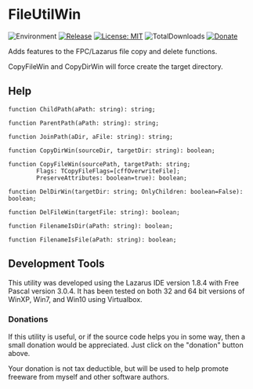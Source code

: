 # FileUtilWin
![Environment](https://img.shields.io/badge/Windows-XP,%20Vista,%207,%208,%2010-brightgreen.svg)
[![Release](https://img.shields.io/github/release/jasc2v8/pCopy.svg)](https://github.com/jasc2v8/pUnits/FileUtilWin/releases)
[![License: MIT](https://img.shields.io/badge/license-MIT-yellow.svg)](https://opensource.org/licenses/MIT)
![TotalDownloads](https://img.shields.io/github/downloads/jasc2v8/pUnits/FileUtilWin/total.svg)
[![Donate](https://img.shields.io/badge/Donate-PayPal-red.svg)](https://www.paypal.me/JimDreherHome)

Adds features to the FPC/Lazarus file copy and delete functions.

CopyFileWin and CopyDirWin will force create the target directory.

## Help
	
	function ChildPath(aPath: string): string;
	
	function ParentPath(aPath: string): string;
	
	function JoinPath(aDir, aFile: string): string;

	function CopyDirWin(sourceDir, targetDir: string): boolean;
	
	function CopyFileWin(sourcePath, targetPath: string;
            Flags: TCopyFileFlags=[cffOverwriteFile];
            PreserveAttributes: boolean=true): boolean;

	function DelDirWin(targetDir: string; OnlyChildren: boolean=False): boolean;
	
	function DelFileWin(targetFile: string): boolean;

	function FilenameIsDir(aPath: string): boolean;
	
	function FilenameIsFile(aPath: string): boolean;


## Development Tools

This utility was developed using the Lazarus IDE version 1.8.4 with Free Pascal version 3.0.4.  It has been tested on both 32 and 64 bit versions of WinXP, Win7, and Win10 using Virtualbox.

### Donations

If this utility is useful, or if the source code helps you in some way, then a small donation would be appreciated.  Just click on the "donation" button above.

Your donation is not tax deductible, but will be used to help promote freeware from myself and other software authors.  

